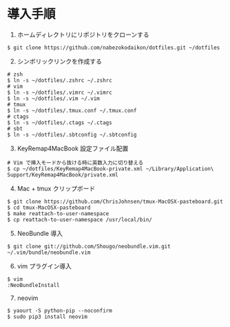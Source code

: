 # 導入手順

1. ホームディレクトリにリポジトリをクローンする
```
$ git clone https://github.com/nabezokodaikon/dotfiles.git ~/dotfiles
```

2. シンボリックリンクを作成する
```
# zsh
$ ln -s ~/dotfiles/.zshrc ~/.zshrc
# vim
$ ln -s ~/dotfiles/.vimrc ~/.vimrc
$ ln -s ~/dotfiles/.vim ~/.vim
# tmux
$ ln -s ~/dotfiles/.tmux.conf ~/.tmux.conf 
# ctags
$ ln -s ~/dotfiles/.ctags ~/.ctags 
# sbt
$ ln -s ~/dotfiles/.sbtconfig ~/.sbtconfig
```

3. KeyRemap4MacBook 設定ファイル配置
```
# Vim で挿入モードから抜ける時に英数入力に切り替える
$ cp ~/dotfiles/KeyRemap4MacBook-private.xml ~/Library/Application\ Support/KeyRemap4MacBook/private.xml
```

4. Mac + tmux クリップボード
```
$ git clone https://github.com/ChrisJohnsen/tmux-MacOSX-pasteboard.git
$ cd tmux-MacOSX-pasteboard
$ make reattach-to-user-namespace
$ cp reattach-to-user-namespace /usr/local/bin/
```

5. NeoBundle 導入
```
$ git clone git://github.com/Shougo/neobundle.vim.git ~/.vim/bundle/neobundle.vim
```

6. vim プラグイン導入
```
$ vim
:NeoBundleInstall
```

7. neovim
```
$ yaourt -S python-pip --noconfirm
$ sudo pip3 install neovim
```

